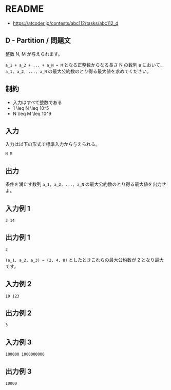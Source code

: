 # README
- <https://atcoder.jp/contests/abc112/tasks/abc112_d>
## D - Partition / 問題文
整数 N, M が与えられます。

`a_1 + a_2 + ... + a_N = M` となる正整数からなる長さ N の数列 a において、
`a_1, a_2, ..., a_N` の最大公約数のとり得る最大値を求めてください。
## 制約
* 入力はすべて整数である
* 1 \leq N \leq 10^5
* N \leq M \leq 10^9
## 入力
入力は以下の形式で標準入力から与えられる。

```
N M
```
## 出力
条件を満たす数列 `a_1, a_2, ..., a_N` の最大公約数のとり得る最大値を出力せよ。
## 入力例 1
```
3 14
```
## 出力例 1
```
2
```

`(a_1, a_2, a_3) = (2, 4, 8)` としたときこれらの最大公約数が 2 となり最大です。
## 入力例 2
```
10 123
```
## 出力例 2
```
3
```
## 入力例 3
```
100000 1000000000
```
## 出力例 3
```
10000
```
